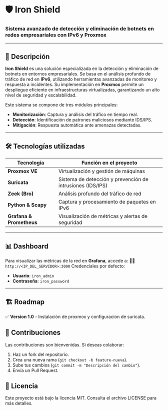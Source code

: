 # 🛡️ Iron Shield

### Sistema avanzado de detección y eliminación de botnets en redes empresariales con **IPv6** y **Proxmox**  

---
## 📖 Descripción

**Iron Shield** es una solución especializada en la detección y eliminación de botnets en entornos empresariales. Se basa en el análisis profundo de tráfico de red en **IPv6**, utilizando herramientas avanzadas de monitoreo y respuesta a incidentes. Su implementación en **Proxmox** permite un despliegue eficiente en infraestructuras virtualizadas, garantizando un alto nivel de seguridad y escalabilidad.  

Este sistema se compone de tres módulos principales:
- **Monitorización**: Captura y análisis del tráfico en tiempo real.
- **Detección**: Identificación de patrones maliciosos mediante IDS/IPS.
- **Mitigación**: Respuesta automática ante amenazas detectadas.

---
## 🛠️ Tecnologías utilizadas

| Tecnología | Función en el proyecto |
| -----------| ---------------------- |
| **Proxmox VE** | Virtualización y gestión de máquinas |
| **Suricata**  | Sistema de detección y prevención de intrusiones (IDS/IPS) |
| **Zeek (Bro)** | Análisis profundo del tráfico de red |
| **Python & Scapy** | Captura y procesamiento de paquetes en IPv6 |
| **Grafana & Prometheus** | Visualización de métricas y alertas de seguridad |

---
## 📊 Dashboard
Para visualizar las métricas de la red en **Grafana**, accede a: 
⛓️‍💥 `http://<IP_DEL_SERVIDOR>:3000`
Credenciales por defecto:
- **Usuario**: `iron_admin`
- **Contraseña**: `iron_password`

---

## 🏗️ Roadmap
✅ **Version 1.0** - Instalación de proxmox y configuracion de suricata.

## 🤝 Contribuciones
Las contribuciones son bienvenidas. Si deseas colaborar:
1. Haz un fork del repositorio.
2. Crea una nueva rama (`git checkout -b feature-nueva`).
3. Sube tus cambios (`git commit -m "Descripción del cambio"`).
4. Envía un Pull Request.

## 📜 Licencia
Este proyecto está bajo la licencia MIT. Consulta el archivo LICENSE para más detalles.
